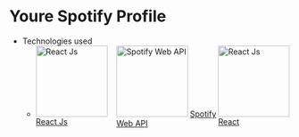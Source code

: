# Youre Spotify Profile

- Technologies used
  -   <div style="display: flex;">
        <div style="display: block;">
          <img src="https://www.datocms-assets.com/45470/1631110818-logo-react-js.png" width="128" alt="React Js"/> 
          <a href="https://github.com/facebook/create-react-app">React Js</a>
        </div>
        <div style="display: block;">
          <img       src="https://camo.githubusercontent.com/e54c6fddb5ef96daebea5d3de22d316766e783cec5f9de6a86f3a3a4276bc98b/68747470733a2f2f6d656469612e646973636f72646170702e6e65742f61747  46163686d656e74732f3733363436363531303838383936303032302f3736303835333931353837363332373436342f53612e706e673f77696474683d373138266865696768743d323735" width="128" alt="Spotify Web API"/> 
          <a href="https://developer.spotify.com/documentation/web-api/">Spotify Web API</a>
        </div>
        <div style="display: block;">
          <img src="https://www.datocms-assets.com/45470/1631110818-logo-react-js.png" width="128" alt="React Js"/> 
          <a href="/">React</a>
        </div>
      </div>
